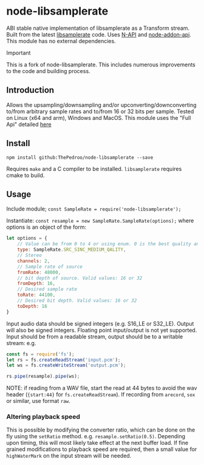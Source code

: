 # node-libsamplerate

ABI stable native implementation of libsamplerate as a Transform stream. Built from the latest [libsamplerate](https://github.com/erikd/libsamplerate) code. Uses [N-API](https://nodejs.org/api/n-api.html) and [node-addon-api](https://www.npmjs.com/package/node-addon-api). This module has no external dependencies.

> [!IMPORTANT]
> This is a fork of node-libsamplerate. This includes numerous improvements to the code and building process.

## Introduction

Allows the upsampling/downsampling and/or upconverting/downconverting to/from arbitrary sample rates and to/from 16 or 32 bits per sample. Tested on Linux (x64 and arm), Windows and MacOS.
This module uses the "Full Api" detailed [here](http://www.mega-nerd.com/libsamplerate/api_full.html)

## Install

```shell
npm install github:ThePedroo/node-libsamplerate --save
```

Requires `make` and a C compiler to be installed. `libsamplerate` requires cmake to build.

## Usage

Include module;
`const SampleRate = require('node-libsamplerate');`

Instantiate:
`const resample = new SampleRate.SampleRate(options);`
where options is an object of the form:

```javascript
let options = {
    // Value can be from 0 to 4 or using enum. 0 is the best quality and the slowest.
    type: SampleRate.SRC_SINC_MEDIUM_QALITY,
    // Stereo
    channels: 2,
    // Sample rate of source
    fromRate: 48000,
    // bit depth of source. Valid values: 16 or 32
    fromDepth: 16,
    // Desired sample rate
    toRate: 44100,
    // Desired bit depth. Valid values: 16 or 32
    toDepth: 16
}
```

Input audio data should be signed integers (e.g. S16_LE or S32_LE). Output will also be signed integers. Floating point input/output is not yet supported.
Input should be from a readable stream, output should be to a writable stream: e.g.

```javascript
const fs = require('fs');
let rs = fs.createReadStream('input.pcm');
let ws = fs.createWriteStream('output.pcm');

rs.pipe(resample).pipe(ws);
```

NOTE: if reading from a WAV file, start the read at 44 bytes to avoid the wav header (`{start:44}` for `fs.createReadStream`).
If recording from `arecord`, `sox` or similar, use format `raw`.

### Altering playback speed

This is possible by modifying the converter ratio, which can be done on the fly using the `setRatio` method. e.g. `resample.setRatio(0.5)`. Depending upon timing, this will most likely take effect at the next buffer load. If fine grained modifications to playback speed are required, then a small value for `highWaterMark` on the input stream will be needed.